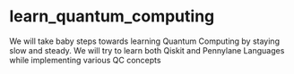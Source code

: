 # learn_quantum_computing
We will take baby steps towards learning Quantum Computing by staying slow and steady.
We will try to learn both Qiskit and Pennylane Languages while implementing various QC concepts

